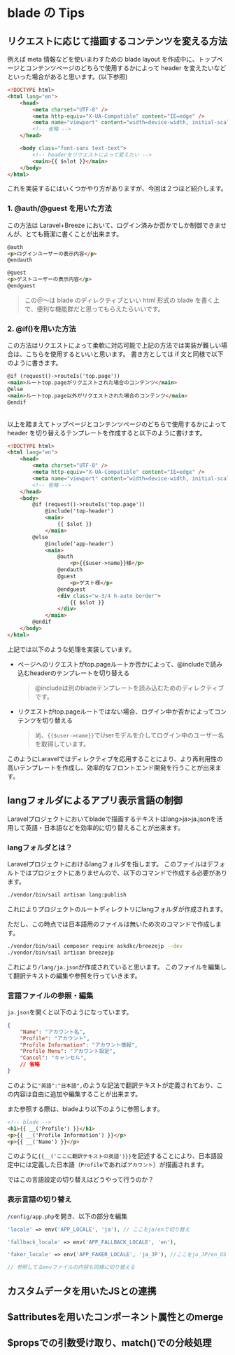 # blade の Tips

## リクエストに応じて描画するコンテンツを変える方法

例えば meta 情報などを使いまわすための blade layout を作成中に、トップページとコンテンツページのどちらで使用するかによって header を変えたいなどといった場合があると思います。(以下参照)

```html
<!DOCTYPE html>
<html lang="en">
    <head>
        <meta charset="UTF-8" />
        <meta http-equiv="X-UA-Compatible" content="IE=edge" />
        <meta name="viewport" content="width=device-width, initial-scale=1.0" />
        <!-- 省略 -->
    </head>

    <body class="font-sans text-text">
        <!-- headerをリクエストによって変えたい -->
        <main>{{ $slot }}</main>
    </body>
</html>
```

これを実装するにはいくつかやり方がありますが、今回は２つほど紹介します。
<br>

### 1. @auth/@guest を用いた方法

この方法は Laravel+Breeze において、ログイン済みか否かでしか制御できませんが、とても簡潔に書くことが出来ます。

```html
@auth
<p>ログインユーザーの表示内容</p>
@endauth

@guest
<p>ゲストユーザーの表示内容</p>
@endguest
```

> この＠～は blade のディレクティブといい html 形式の blade を書く上で、便利な機能群だと思ってもらえたらいいです。

### 2. @if()を用いた方法

この方法はリクエストによって柔軟に対応可能で上記の方法では実装が難しい場合は、こちらを使用するといいと思います。
書き方としては if 文と同様で以下のように書きます。

```html
@if (request()->routeIs('top.page'))
<main>ルートtop.pageがリクエストされた場合のコンテンツ</main>
@else
<main>ルートtop.page以外がリクエストされた場合のコンテンツ</main>
@endif
```

<br>
以上を踏まえてトップページとコンテンツページのどちらで使用するかによって header を切り替えるテンプレートを作成すると以下のように書けます。

```html
<!DOCTYPE html>
<html lang="en">
    <head>
        <meta charset="UTF-8" />
        <meta http-equiv="X-UA-Compatible" content="IE=edge" />
        <meta name="viewport" content="width=device-width, initial-scale=1.0" />
        <!-- 省略 -->
    </head>
    <body>
        @if (request()->routeIs('top.page'))
            @include('top-header')
            <main>
                {{ $slot }}
            </main>
        @else
            @include('app-header')
            <main>
                @auth
                    <p>{{$user->name}}様</p>
                @endauth
                @guest
                    <p>ゲスト様</p>
                @endguest
                <div class="w-3/4 h-auto border">
                    {{ $slot }}
                </div>
            </main>
        @endif
    </body>
</html>
```
上記では以下のような処理を実装しています。
- ページへのリクエストがtop.pageルートか否かによって、@includeで読み込むheaderのテンプレートを切り替える
    > @includeは別のbladeテンプレートを読み込むためのディレクティブです。

- リクエストがtop.pageルートではない場合、ログイン中か否かによってコンテンツを切り替える
    > 尚、`{{$user->name}}`でUserモデルを介してログイン中のユーザー名を取得しています。

このようにLaravelではディレクティブを応用することにより、より再利用性の高いテンプレートを作成し、効率的なフロントエンド開発を行うことが出来ます。

## langフォルダによるアプリ表示言語の制御
Laravelプロジェクトにおいてbladeで描画するテキストはlang>ja>ja.jsonを活用して英語・日本語などを効率的に切り替えることが出来ます。

### langフォルダとは？
Laravelプロジェクトにおけるlangフォルダを指します。
このファイルはデフォルトではプロジェクトにありませんので、以下のコマンドで作成する必要があります。
```bash
./vendor/bin/sail artisan lang:publish
```
これによりプロジェクトのルートディレクトリにlangフォルダが作成されます。

ただし、この時点では日本語用のファイルは無いため次のコマンドで作成します。
```bash
./vendor/bin/sail composer require askdkc/breezejp --dev
./vendor/bin/sail artisan breezejp
```
これにより`/lang/ja.json`が作成されていると思います。
このファイルを編集して翻訳テキストの編集や参照を行っていきます。
<br>

### 言語ファイルの参照・編集
`ja.json`を開くと以下のようになっています。
```json
{
    "Name": "アカウント名",
    "Profile": "アカウント",
    "Profile Information": "アカウント情報",
    "Profile Menu": "アカウント設定",
    "Cancel": "キャンセル",
    // 省略
}
```
このように`"英語":"日本語",`のような記法で翻訳テキストが定義されており、この内容は自由に追加や編集することが出来ます。

また参照する際は、bladeより以下のように参照します。
```html
<!-- blade -->
<h1>{{ __('Profile') }}</h1>
<p>{{ __('Profile Information') }}</p>
<p>{{ __('Name') }}</p>
```
このように`{{__('ここに翻訳テキストの英語')}}`を記述することにより、日本語設定中には定義した日本語（`Profile`であれば`アカウント`）が描画されます。

ではこの言語設定の切り替えはどうやって行うのか？
<br>

### 表示言語の切り替え
`/config/app.php`を開き、以下の部分を編集
```php
'locale' => env('APP_LOCALE', 'ja'), // ここをja/enで切り替え

'fallback_locale' => env('APP_FALLBACK_LOCALE', 'en'),

'faker_locale' => env('APP_FAKER_LOCALE', 'ja_JP'), //ここをja_JP/en_USで切り替え

// 参照してるenvファイルの内容も同様に切り替える
```

## カスタムデータを用いたJSとの連携


## $attributesを用いたコンポーネント属性とのmerge


## $propsでの引数受け取り、match()での分岐処理